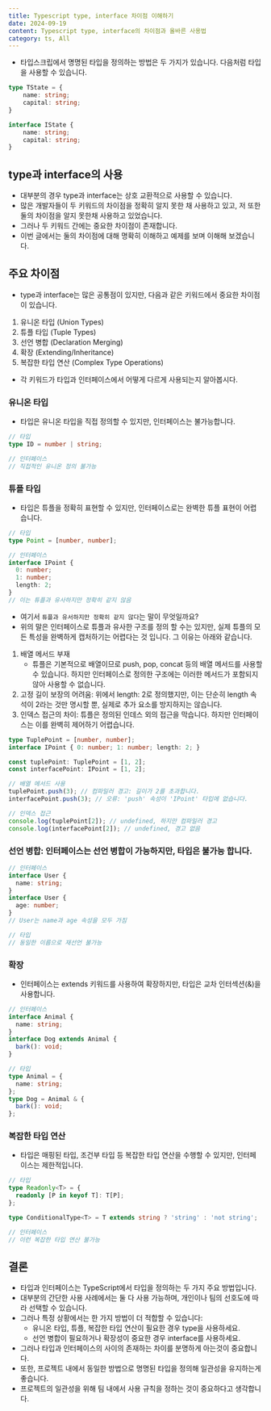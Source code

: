 ```yaml
---
title: Typescript type, interface 차이점 이해하기
date: 2024-09-19
content: Typescript type, interface의 차이점과 올바른 사용법
category: ts, All
---
```


- 타입스크립에서 명명된 타입을 정의하는 방법은 두 가지가 있습니다. 다음처럼 타입을 사용할 수 있습니다.

```ts
type TState = {
    name: string;
    capital: string;
}
```

```ts
interface IState {
    name: string;
    capital: string;
}
```

## type과 interface의 사용
- 대부분의 경우 type과 interface는 상호 교환적으로 사용할 수 있습니다.
- 많은 개발자들이 두 키워드의 차이점을 정확히 알지 못한 채 사용하고 있고, 저 또한 둘의 차이점을 알지 못한채 사용하고 있었습니다.
- 그러나 두 키워드 간에는 중요한 차이점이 존재합니다.
- 이번 글에서는 둘의 차이점에 대해 명확히 이해하고 예제를 보며 이해해 보겠습니다.

## 주요 차이점
- type과 interface는 많은 공통점이 있지만, 다음과 같은 키워드에서 중요한 차이점이 있습니다.
1. 유니온 타입 (Union Types)
2. 튜플 타입 (Tuple Types)
3. 선언 병합 (Declaration Merging)
4. 확장 (Extending/Inheritance)
5. 복잡한 타입 연산 (Complex Type Operations)

- 각 키워드가 타입과 인터페이스에서 어떻게 다르게 사용되는지 알아봅시다.

### 유니온 타입
- 타입은 유니온 타입을 직접 정의할 수 있지만, 인터페이스는 불가능합니다.
```ts
// 타입
type ID = number | string;

// 인터페이스
// 직접적인 유니온 정의 불가능
```

### 튜플 타입
- 타입은 튜플을 정확히 표현할 수 있지만, 인터페이스로는 완벽한 튜플 표현이 어렵습니다.
```ts
// 타입
type Point = [number, number];

// 인터페이스
interface IPoint {
  0: number;
  1: number;
  length: 2;
}
// 이는 튜플과 유사하지만 정확히 같지 않음
```

- 여기서 `튜플과 유서하지만 정확히 같지 않다`는 말이 무엇일까요?
- 위의 말은 인터페이스로 튜플과 유사한 구조를 정의 할 수는 있지만, 실제 튜플의 모든 특성을 완벽하게 캡처하기는 어렵다는 것 입니다. 그 이유는 아래와 같습니다.
1. 배열 메서드 부재
   - 튜플은 기본적으로 배열이므로 push, pop, concat 등의 배열 메서드를 사용할 수 있습니다. 하지만 인터페이스로 정의한 구조에는 이러한 메서드가 포함되지 않아 사용할 수 없습니다.
2. 고정 길이 보장의 어려움: 위에서 length: 2로 정의했지만, 이는 단순히 length 속석이 2라는 것만 명시할 뿐, 실제로 추가 요소를 방지하지는 않습니다.
3. 인덱스 접근의 차이: 튜플은 정의된 인데스 외의 접근을 막습니다. 하지만 인터페이스는 이를 완벽히 제어하기 어렵습니다.

```ts
type TuplePoint = [number, number];
interface IPoint { 0: number; 1: number; length: 2; }

const tuplePoint: TuplePoint = [1, 2];
const interfacePoint: IPoint = [1, 2];

// 배열 메서드 사용
tuplePoint.push(3); // 컴파일러 경고: 길이가 2를 초과합니다.
interfacePoint.push(3); // 오류: 'push' 속성이 'IPoint' 타입에 없습니다.

// 인덱스 접근
console.log(tuplePoint[2]); // undefined, 하지만 컴파일러 경고
console.log(interfacePoint[2]); // undefined, 경고 없음

```

### 선언 병합: 인터페이스는 선언 병합이 가능하지만, 타입은 불가능 합니다.
```ts
// 인터페이스
interface User {
  name: string;
}
interface User {
  age: number;
}
// User는 name과 age 속성을 모두 가짐

// 타입
// 동일한 이름으로 재선언 불가능
```

### 확장
- 인터페이스는 extends 키워드를 사용하여 확장하지만, 타입은 교차 인터섹션(&)을 사용합니다.
```ts
// 인터페이스
interface Animal {
  name: string;
}
interface Dog extends Animal {
  bark(): void;
}

// 타입
type Animal = {
  name: string;
};
type Dog = Animal & {
  bark(): void;
};
```

### 복잡한 타입 연산
- 타입은 매핑된 타입, 조건부 타입 등 복잡한 타입 연산을 수행할 수 있지만, 인터페이스는 제한적입니다.

```ts
// 타입
type Readonly<T> = {
  readonly [P in keyof T]: T[P];
};

type ConditionalType<T> = T extends string ? 'string' : 'not string';

// 인터페이스
// 이런 복잡한 타입 연산 불가능
```

## 결론
- 타입과 인터페이스는 TypeScript에서 타입을 정의하는 두 가지 주요 방법입니다.
- 대부분의 간단한 사용 사례에서는 둘 다 사용 가능하며, 개인이나 팀의 선호도에 따라 선택할 수 있습니다.
- 그러나 특정 상황에서는 한 가지 방법이 더 적합할 수 있습니다:
    - 유니온 타입, 튜플, 복잡한 타입 연산이 필요한 경우 type을 사용하세요.
    - 선언 병합이 필요하거나 확장성이 중요한 경우 interface를 사용하세요.
- 그러나 타입과 인터페이스의 사이의 존재하는 차이를 분명하게 아는것이 중요합니다.
- 또한, 프로젝트 내에서 동일한 방법으로 명명된 타입을 정의해 일관성을 유지하는게 좋습니다.
- 프로젝트의 일관성을 위해 팀 내에서 사용 규칙을 정하는 것이 중요하다고 생각합니다.